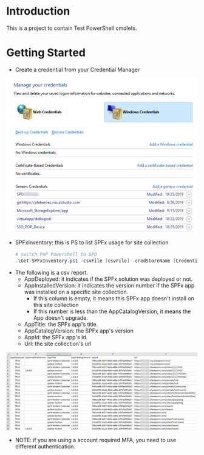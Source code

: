 # Introduction 
This is a project to contain Test PowerShell cmdlets. 

# Getting Started
* Create a credential from your Credential Manager

![Windows Credentials](./git01.png)

* SPFxInventory: this is PS to list SPFx usage for site collection
  ```PowerShell
  # switch PnP Powershell to SPO
  .\Get-SPFxInventory.ps1 -csvFile [csvFile] -credStoreName [CredentialStorageName] -spoAdminUrl [https://tenant-admin.sharepoint.com]
  
  ```
* The following is a csv report. 
  * AppDeployed: it indicates if the SPFx solution was deployed or not. 
  * AppInstalledVersion: it indicates the version number if the SPFx app was installed on a specific site collection. 
    * If this column is empty, it means this SPFx app doesn't install on this site collection
    * If this number is less than the AppCatalogVersion, it means the App doesn't upgrade. 
  * AppTitle: the SPFx app's title. 
  * AppCatalogVersion: the SPFx app's version
  * AppId: the SPFx app's Id. 
  * Url: the site collection's url

![Windows Credentials](./SPFxInventory.png)
* NOTE: if you are using a account required MFA, you need to use different authentication.
